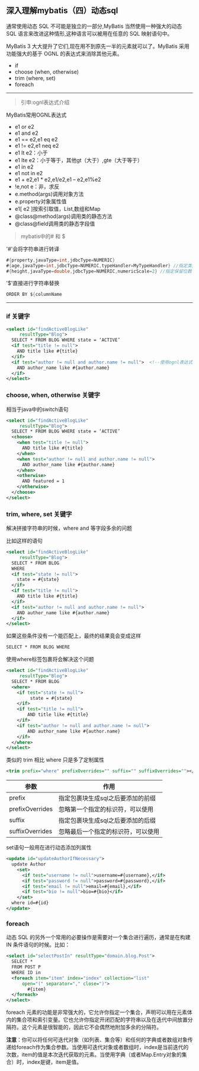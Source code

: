 ## 深入理解mybatis（四）动态sql

通常使用动态 SQL 不可能是独立的一部分,MyBatis 当然使用一种强大的动态 SQL 语言来改进这种情形,这种语言可以被用在任意的 SQL 映射语句中。

MyBatis 3 大大提升了它们,现在用不到原先一半的元素就可以了。MyBatis 采用功能强大的基于 OGNL 的表达式来消除其他元素。

- if
- choose (when, otherwise)
- trim (where, set)
- foreach
-----
> 引申:ognl表达式介绍

MyBatis常用OGNL表达式

- e1 or e2
- e1 and e2
- e1 == e2,e1 eq e2
- e1 != e2,e1 neq e2
- e1 lt e2：小于
- e1 lte e2：小于等于，其他gt（大于）,gte（大于等于）
- e1 in e2
- e1 not in e2
- e1 + e2,e1 * e2,e1/e2,e1 – e2,e1%e2
- !e,not e：非，求反
- e.method(args)调用对象方法
- e.property对象属性值
- e1[ e2 ]按索引取值，List,数组和Map
- @class@method(args)调用类的静态方法
- @class@field调用类的静态字段值

> mybatis中的# 和 $

'#'会将字符串进行转译

```java
#{property,javaType=int,jdbcType=NUMERIC}
#{age,javaType=int,jdbcType=NUMERIC,typeHandler=MyTypeHandler} //指定类型处理器
#{height,javaType=double,jdbcType=NUMERIC,numericScale=2} //指定保留位数
```

'$'直接进行字符串替换

```java
ORDER BY ${columnName
```

-----

### if 关键字

```xml
<select id="findActiveBlogLike"
     resultType="Blog">
  SELECT * FROM BLOG WHERE state = ‘ACTIVE’ 
  <if test="title != null">
    AND title like #{title}
  </if>
  <if test="author != null and author.name != null">  <!--使用ognl表达式-->
    AND author_name like #{author.name}
  </if>
</select>
```

### choose, when, otherwise  关键字

相当于java中的switch语句

```xml
<select id="findActiveBlogLike"
     resultType="Blog">
  SELECT * FROM BLOG WHERE state = ‘ACTIVE’
  <choose>
    <when test="title != null">
      AND title like #{title}
    </when>
    <when test="author != null and author.name != null">
      AND author_name like #{author.name}
    </when>
    <otherwise>
      AND featured = 1
    </otherwise>
  </choose>
</select>
```

### trim, where, set 关键字

解决拼接字符串的时候，where and 等字段多余的问题

比如这样的语句

```xml
<select id="findActiveBlogLike"
     resultType="Blog">
  SELECT * FROM BLOG 
  WHERE 
  <if test="state != null">
    state = #{state}
  </if> 
  <if test="title != null">
    AND title like #{title}
  </if>
  <if test="author != null and author.name != null">
    AND author_name like #{author.name}
  </if>
</select>
```

如果这些条件没有一个能匹配上，最终的结果竟会变成这样

```xml
SELECT * FROM BLOG WHERE 
```

使用where标签包裹将会解决这个问题

```xml
<select id="findActiveBlogLike"
     resultType="Blog">
  SELECT * FROM BLOG 
  <where> 
    <if test="state != null">
         state = #{state}
    </if> 
    <if test="title != null">
        AND title like #{title}
    </if>
    <if test="author != null and author.name != null">
        AND author_name like #{author.name}
    </if>
  </where>
</select>
```

类似的 trim 相比 where 只是多了定制属性

```xml
<trim prefix="where" prefixOverrides="" suffix="" suffixOverrides=""></trim>
```

|参数|作用|
---|---
prefix|指定包裹块生成sql之后要添加的前缀
prefixOverrides|忽略第一个指定的标识符，可以使用| 表示多个语句
suffix|指定包裹块生成sql之后要添加的后缀
suffixOverrides|忽略最后一个指定的标识符，可以使用| 表示多个语句

set语句一般用在进行动态添加列属性

```xml
<update id="updateAuthorIfNecessary">
  update Author
    <set>
      <if test="username != null">username=#{username},</if>
      <if test="password != null">password=#{password},</if>
      <if test="email != null">email=#{email},</if>
      <if test="bio != null">bio=#{bio}</if>
    </set>
  where id=#{id}
</update>
```

### foreach

动态 SQL 的另外一个常用的必要操作是需要对一个集合进行遍历，通常是在构建 IN 条件语句的时候。比如：

```xml
<select id="selectPostIn" resultType="domain.blog.Post">
  SELECT *
  FROM POST P
  WHERE ID in
  <foreach item="item" index="index" collection="list"
      open="(" separator="," close=")">
        #{item}
  </foreach>
</select>
```

foreach 元素的功能是非常强大的，它允许你指定一个集合，声明可以用在元素体内的集合项和索引变量。它也允许你指定开闭匹配的字符串以及在迭代中间放置分隔符。这个元素是很智能的，因此它不会偶然地附加多余的分隔符。

**注意**：你可以将任何可迭代对象（如列表、集合等）和任何的字典或者数组对象传递给foreach作为集合参数。当使用可迭代对象或者数组时，index是当前迭代的次数，item的值是本次迭代获取的元素。当使用字典（或者Map.Entry对象的集合）时，index是键，item是值。